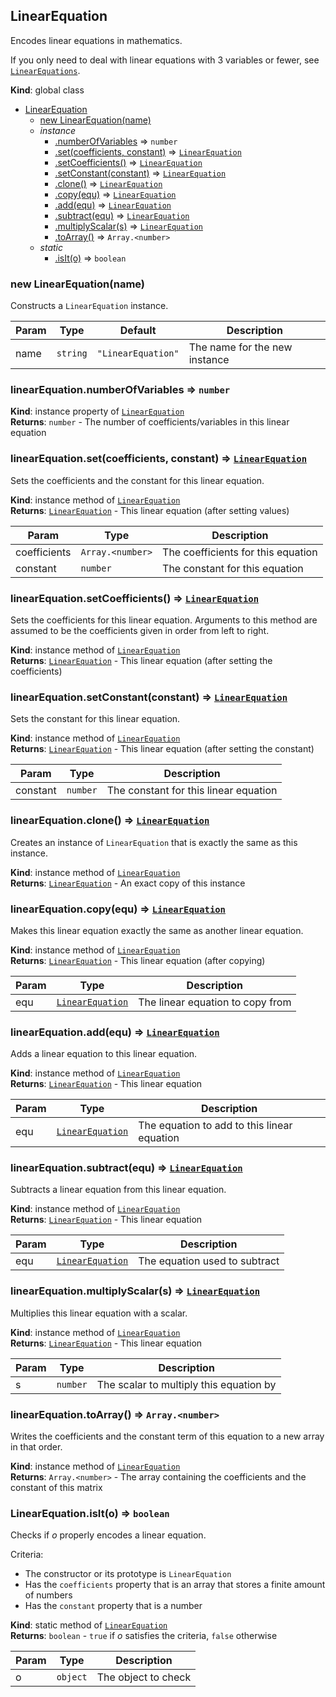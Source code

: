 <a name="LinearEquation"></a>

## LinearEquation
Encodes linear equations in mathematics.

If you only need to deal with linear equations with 3 variables or fewer,
see [`LinearEquations`](./LinearEquations).

**Kind**: global class  

* [LinearEquation](#LinearEquation)
    * [new LinearEquation(name)](#new_LinearEquation_new)
    * _instance_
        * [.numberOfVariables](#LinearEquation+numberOfVariables) ⇒ <code>number</code>
        * [.set(coefficients, constant)](#LinearEquation+set) ⇒ [<code>LinearEquation</code>](#LinearEquation)
        * [.setCoefficients()](#LinearEquation+setCoefficients) ⇒ [<code>LinearEquation</code>](#LinearEquation)
        * [.setConstant(constant)](#LinearEquation+setConstant) ⇒ [<code>LinearEquation</code>](#LinearEquation)
        * [.clone()](#LinearEquation+clone) ⇒ [<code>LinearEquation</code>](#LinearEquation)
        * [.copy(equ)](#LinearEquation+copy) ⇒ [<code>LinearEquation</code>](#LinearEquation)
        * [.add(equ)](#LinearEquation+add) ⇒ [<code>LinearEquation</code>](#LinearEquation)
        * [.subtract(equ)](#LinearEquation+subtract) ⇒ [<code>LinearEquation</code>](#LinearEquation)
        * [.multiplyScalar(s)](#LinearEquation+multiplyScalar) ⇒ [<code>LinearEquation</code>](#LinearEquation)
        * [.toArray()](#LinearEquation+toArray) ⇒ <code>Array.&lt;number&gt;</code>
    * _static_
        * [.isIt(o)](#LinearEquation.isIt) ⇒ <code>boolean</code>

<a name="new_LinearEquation_new"></a>

### new LinearEquation(name)
Constructs a `LinearEquation` instance.


| Param | Type | Default | Description |
| --- | --- | --- | --- |
| name | <code>string</code> | <code>&quot;LinearEquation&quot;</code> | The name for the new instance |

<a name="LinearEquation+numberOfVariables"></a>

### linearEquation.numberOfVariables ⇒ <code>number</code>
**Kind**: instance property of [<code>LinearEquation</code>](#LinearEquation)  
**Returns**: <code>number</code> - The number of coefficients/variables in this linear equation  
<a name="LinearEquation+set"></a>

### linearEquation.set(coefficients, constant) ⇒ [<code>LinearEquation</code>](#LinearEquation)
Sets the coefficients and the constant for this linear equation.

**Kind**: instance method of [<code>LinearEquation</code>](#LinearEquation)  
**Returns**: [<code>LinearEquation</code>](#LinearEquation) - This linear equation (after setting values)  

| Param | Type | Description |
| --- | --- | --- |
| coefficients | <code>Array.&lt;number&gt;</code> | The coefficients for this equation |
| constant | <code>number</code> | The constant for this equation |

<a name="LinearEquation+setCoefficients"></a>

### linearEquation.setCoefficients() ⇒ [<code>LinearEquation</code>](#LinearEquation)
Sets the coefficients for this linear equation. Arguments to this method
are assumed to be the coefficients given in order from left to right.

**Kind**: instance method of [<code>LinearEquation</code>](#LinearEquation)  
**Returns**: [<code>LinearEquation</code>](#LinearEquation) - This linear equation (after setting the coefficients)  
<a name="LinearEquation+setConstant"></a>

### linearEquation.setConstant(constant) ⇒ [<code>LinearEquation</code>](#LinearEquation)
Sets the constant for this linear equation.

**Kind**: instance method of [<code>LinearEquation</code>](#LinearEquation)  
**Returns**: [<code>LinearEquation</code>](#LinearEquation) - This linear equation (after setting the constant)  

| Param | Type | Description |
| --- | --- | --- |
| constant | <code>number</code> | The constant for this linear equation |

<a name="LinearEquation+clone"></a>

### linearEquation.clone() ⇒ [<code>LinearEquation</code>](#LinearEquation)
Creates an instance of `LinearEquation` that is exactly the same as this
instance.

**Kind**: instance method of [<code>LinearEquation</code>](#LinearEquation)  
**Returns**: [<code>LinearEquation</code>](#LinearEquation) - An exact copy of this instance  
<a name="LinearEquation+copy"></a>

### linearEquation.copy(equ) ⇒ [<code>LinearEquation</code>](#LinearEquation)
Makes this linear equation exactly the same as another linear equation.

**Kind**: instance method of [<code>LinearEquation</code>](#LinearEquation)  
**Returns**: [<code>LinearEquation</code>](#LinearEquation) - This linear equation (after copying)  

| Param | Type | Description |
| --- | --- | --- |
| equ | [<code>LinearEquation</code>](#LinearEquation) | The linear equation to copy from |

<a name="LinearEquation+add"></a>

### linearEquation.add(equ) ⇒ [<code>LinearEquation</code>](#LinearEquation)
Adds a linear equation to this linear equation.

**Kind**: instance method of [<code>LinearEquation</code>](#LinearEquation)  
**Returns**: [<code>LinearEquation</code>](#LinearEquation) - This linear equation  

| Param | Type | Description |
| --- | --- | --- |
| equ | [<code>LinearEquation</code>](#LinearEquation) | The equation to add to this linear equation |

<a name="LinearEquation+subtract"></a>

### linearEquation.subtract(equ) ⇒ [<code>LinearEquation</code>](#LinearEquation)
Subtracts a linear equation from this linear equation.

**Kind**: instance method of [<code>LinearEquation</code>](#LinearEquation)  
**Returns**: [<code>LinearEquation</code>](#LinearEquation) - This linear equation  

| Param | Type | Description |
| --- | --- | --- |
| equ | [<code>LinearEquation</code>](#LinearEquation) | The equation used to subtract |

<a name="LinearEquation+multiplyScalar"></a>

### linearEquation.multiplyScalar(s) ⇒ [<code>LinearEquation</code>](#LinearEquation)
Multiplies this linear equation with a scalar.

**Kind**: instance method of [<code>LinearEquation</code>](#LinearEquation)  
**Returns**: [<code>LinearEquation</code>](#LinearEquation) - This linear equation  

| Param | Type | Description |
| --- | --- | --- |
| s | <code>number</code> | The scalar to multiply this equation by |

<a name="LinearEquation+toArray"></a>

### linearEquation.toArray() ⇒ <code>Array.&lt;number&gt;</code>
Writes the coefficients and the constant term of this equation to a new
array in that order.

**Kind**: instance method of [<code>LinearEquation</code>](#LinearEquation)  
**Returns**: <code>Array.&lt;number&gt;</code> - The array containing the coefficients and the constant
of this matrix  
<a name="LinearEquation.isIt"></a>

### LinearEquation.isIt(o) ⇒ <code>boolean</code>
Checks if *o* properly encodes a linear equation.

Criteria:
- The constructor or its prototype is `LinearEquation`
- Has the `coefficients` property that is an array that stores a finite
  amount of numbers
- Has the `constant` property that is a number

**Kind**: static method of [<code>LinearEquation</code>](#LinearEquation)  
**Returns**: <code>boolean</code> - `true` if *o* satisfies the criteria, `false` otherwise  

| Param | Type | Description |
| --- | --- | --- |
| o | <code>object</code> | The object to check |


